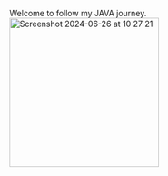 Welcome to follow my JAVA journey.<img width="263" alt="Screenshot 2024-06-26 at 10 27 21" src="https://github.com/Huiping27/java_test/assets/161333572/367fff35-db78-41fd-b596-8d0eaf55a435">
